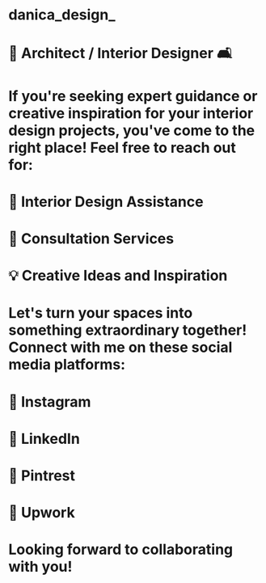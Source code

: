 # danica_design_
# 🏢 Architect / Interior Designer 🛋️

# If you're seeking expert guidance or creative inspiration for your interior design projects, you've come to the right place! Feel free to reach out for:

# 🎨 Interior Design Assistance
# 🏡 Consultation Services
# 💡 Creative Ideas and Inspiration
# Let's turn your spaces into something extraordinary together! Connect with me on these social media platforms:

# 🔗 Instagram 
# 🔗 LinkedIn
# 🔗 Pintrest
# 🔗 Upwork

# Looking forward to collaborating with you!
